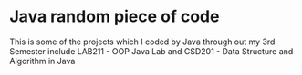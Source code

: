 # Java random piece of code
This is some of the projects which I coded by Java through out my 3rd Semester include LAB211 - OOP Java Lab and CSD201 - Data Structure and Algorithm in Java
